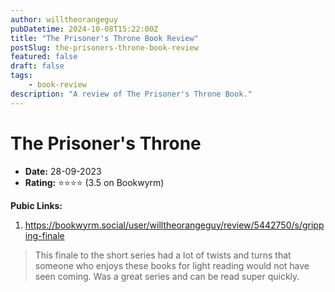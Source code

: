 ```yaml
---
author: willtheorangeguy
pubDatetime: 2024-10-08T15:22:00Z
title: "The Prisoner's Throne Book Review"
postSlug: the-prisoners-throne-book-review
featured: false
draft: false
tags:
    - book-review
description: "A review of The Prisoner's Throne Book."
---
```


# The Prisoner's Throne

-   **Date:** 28-09-2023
-   **Rating:** ⭐⭐⭐⭐ (3.5 on Bookwyrm)

**Pubic Links:**

1. https://bookwyrm.social/user/willtheorangeguy/review/5442750/s/gripping-finale

> This finale to the short series had a lot of twists and turns that someone who enjoys these books for light reading would not have seen coming. Was a great series and can be read super quickly.
